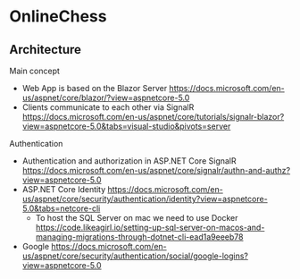 # OnlineChess

## Architecture
Main concept
* Web App is based on the Blazor Server https://docs.microsoft.com/en-us/aspnet/core/blazor/?view=aspnetcore-5.0
* Clients communicate to each other via SignalR https://docs.microsoft.com/en-us/aspnet/core/tutorials/signalr-blazor?view=aspnetcore-5.0&tabs=visual-studio&pivots=server

Authentication
* Authentication and authorization in ASP.NET Core SignalR https://docs.microsoft.com/en-us/aspnet/core/signalr/authn-and-authz?view=aspnetcore-5.0
* ASP.NET Core Identity https://docs.microsoft.com/en-us/aspnet/core/security/authentication/identity?view=aspnetcore-5.0&tabs=netcore-cli
  * To host the SQL Server on mac we need to use Docker https://code.likeagirl.io/setting-up-sql-server-on-macos-and-managing-migrations-through-dotnet-cli-ead1a9eeeb78
* Google https://docs.microsoft.com/en-us/aspnet/core/security/authentication/social/google-logins?view=aspnetcore-5.0
